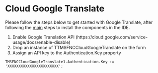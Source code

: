 # Cloud Google Translate #
Please follow the steps below to get started with Google Translate, after following the <a href="https://github.com/tmssoftware/TMS-FNC-Cloud-Pack/blob/master/README.md">main</a> steps to install the components in the IDE.
<ol>
  <li>Enable Google Translation API (https://cloud.google.com/service-usage/docs/enable-disable)
  <li>Drop an instance of TTMSFNCCloudGoogleTranslate on the form</li>
  <li>Assign an API key to the Authentication.Key property
  </li>  
</ol>

```delphi
TMSFNCCloudGoogleTranslate1.Authentication.Key := 'XXXXXXXXXXXXXXXXXXXXXXX';    
```
